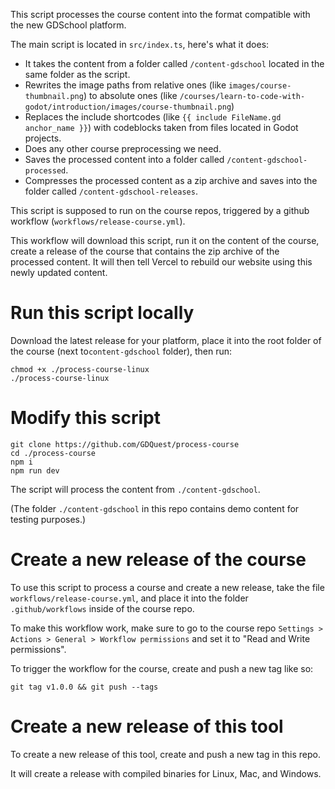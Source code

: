 This script processes the course content into the format compatible with the new GDSchool platform.

The main script is located in `src/index.ts`, here's what it does:
- It takes the content from a folder called `/content-gdschool` located in the same folder as the script.
- Rewrites the image paths from relative ones (like `images/course-thumbnail.png`) to absolute ones (like `/courses/learn-to-code-with-godot/introduction/images/course-thumbnail.png`)
- Replaces the include shortcodes (like `{{ include FileName.gd anchor_name }}`) with codeblocks taken from files located in Godot projects.
- Does any other course preprocessing we need.
- Saves the processed content into a folder called `/content-gdschool-processed`.
- Compresses the processed content as a zip archive and saves into the folder called `/content-gdschool-releases`.

This script is supposed to run on the course repos, triggered by a github workflow (`workflows/release-course.yml`).

This workflow will download this script, run it on the content of the course, create a release of the course that contains the zip archive of the processed content. It will then tell Vercel to rebuild our website using this newly updated content.

# Run this script locally
Download the latest release for your platform, place it into the root folder of the course (next to`content-gdschool` folder), then run:
```
chmod +x ./process-course-linux
./process-course-linux
```

# Modify this script
```
git clone https://github.com/GDQuest/process-course
cd ./process-course
npm i
npm run dev
```
The script will process the content from `./content-gdschool`.

(The folder `./content-gdschool` in this repo contains demo content for testing purposes.)

# Create a new release of the course
To use this script to process a course and create a new release, take the file `workflows/release-course.yml`, and place it into the folder `.github/workflows` inside of the course repo.

To make this workflow work, make sure to go to the course repo `Settings > Actions > General > Workflow permissions` and set it to "Read and Write permissions".

To trigger the workflow for the course, create and push a new tag like so:
```
git tag v1.0.0 && git push --tags
```

# Create a new release of this tool
To create a new release of this tool, create and push a new tag in this repo.

It will create a release with compiled binaries for Linux, Mac, and Windows.